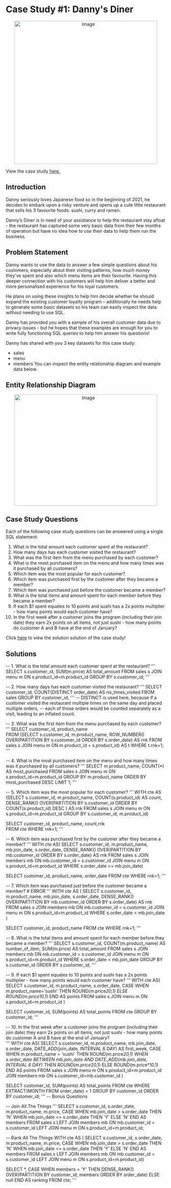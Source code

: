 # Case Study #1: Danny's Diner
 
<p align="center">
<img src="https://8weeksqlchallenge.com/images/case-study-designs/1.png" alt="Image" width="450" height="450">


View the case study [here.](https://8weeksqlchallenge.com/case-study-1/)

## Introduction
Danny seriously loves Japanese food so in the beginning of 2021, he decides to embark upon a risky venture and opens up a cute little restaurant that sells his 3 favourite foods: sushi, curry and ramen.

Danny’s Diner is in need of your assistance to help the restaurant stay afloat - the restaurant has captured some very basic data from their few months of operation but have no idea how to use their data to help them run the business.

## Problem Statement
Danny wants to use the data to answer a few simple questions about his customers, especially about their visiting patterns, how much money they’ve spent and also which menu items are their favourite. Having this deeper connection with his customers will help him deliver a better and more personalised experience for his loyal customers.

He plans on using these insights to help him decide whether he should expand the existing customer loyalty program - additionally he needs help to generate some basic datasets so his team can easily inspect the data without needing to use SQL.

Danny has provided you with a sample of his overall customer data due to privacy issues - but he hopes that these examples are enough for you to write fully functioning SQL queries to help him answer his questions!

Danny has shared with you 3 key datasets for this case study:

- sales
- menu
- members
You can inspect the entity relationship diagram and example data below.

 ## Entity Relationship Diagram
 
 <p align="center">
<img src="https://user-images.githubusercontent.com/92220550/230783623-a8b0f477-1830-47e7-94fc-0db2d4dbcf3f.PNG" alt="Image" width="450" height="350">
 
 
## Case Study Questions
Each of the following case study questions can be answered using a single SQL statement:

1. What is the total amount each customer spent at the restaurant?
2. How many days has each customer visited the restaurant?
3. What was the first item from the menu purchased by each customer?
4. What is the most purchased item on the menu and how many times was it purchased by all customers?
5. Which item was the most popular for each customer?
6. Which item was purchased first by the customer after they became a member?
7. Which item was purchased just before the customer became a member?
8. What is the total items and amount spent for each member before they became a member?
9. If each $1 spent equates to 10 points and sushi has a 2x points multiplier - how many points would each customer have?
10. In the first week after a customer joins the program (including their join date) they earn 2x points on all items, not just sushi - how many points do customer A and B have at the end of January?

Click [here](https://github.com/aditya345-coder/8-Week-SQL-Challenge_/blob/main/Case%20Study%20%231%20-%20Danny's%20Diner/Case_Study_1_Danny_s_Diner.sql) to view the solution solution of the case study!

##  Solutions

-- 1. What is the total amount each customer spent at the restaurant?
'''
SELECT 
	  s.customer_id, 
    SUM(m.price) AS total_amount 
FROM sales s
JOIN menu m ON s.product_id=m.product_id
GROUP BY s.customer_id;
'''

-- 2. How many days has each customer visited the restaurant?
'''
SELECT 
    customer_id,
    COUNT(DISTINCT order_date) AS no_times_visited
FROM sales 
GROUP BY customer_id;
'''
-- DISTINCT is used here, because if a customer visited the restaurant multiple times on the same day and placed multiple orders, 
-- each of those orders would be counted separately as a visit, leading to an inflated count.
  
  
-- 3. What was the first item from the menu purchased by each customer?
'''
SELECT customer_id, 
	   product_name  
FROM (SELECT s.customer_id, 
             m.product_name, 
			 ROW_NUMBER() OVER(PARTITION BY s.customer_id ORDER BY s.order_date) AS rnk
FROM sales s
JOIN menu m ON m.product_id = s.product_id) AS t
WHERE t.rnk=1;
'''

-- 4. What is the most purchased item on the menu and how many times was it purchased by all customers?
'''
SELECT m.product_name,
       COUNT(*) AS most_purchased
FROM sales s
JOIN menu m ON s.product_id=m.product_id
GROUP BY m.product_name
ORDER BY most_purchased DESC
LIMIT 1;
'''

-- 5. Which item was the most popular for each customer?
'''
WITH cte AS (SELECT s.customer_id, 
		    m.product_name, 
                    COUNT(s.product_id) AS count,
                    DENSE_RANK() OVER(PARTITION BY s.customer_id ORDER BY COUNT(s.product_id) DESC ) AS rnk
FROM sales s
JOIN menu m ON s.product_id=m.product_id
GROUP BY s.customer_id, m.product_id)

SELECT customer_id, 
       product_name, 
       count,rnk  
FROM cte
WHERE rnk=1;
'''

-- 6. Which item was purchased first by the customer after they became a member?
'''
WITH cte AS(
            SELECT s.customer_id,
                   m.product_name, 
                   mb.join_date, 
                   s.order_date, 
                   DENSE_RANK() OVER(PARTITION BY mb.customer_id ORDER BY s.order_date) AS rnk
            FROM sales s
            JOIN members mb ON mb.customer_id = s.customer_id
            JOIN menu m ON s.product_id=m.product_id
            WHERE s.order_date >= mb.join_date)

SELECT customer_id,
       product_name,
       order_date
FROM cte
WHERE rnk=1;
'''

-- 7. Which item was purchased just before the customer became a member? # ERROR
'''
WITH cte AS (
	SELECT s.customer_id,
	       m.product_name, 
	       mb.join_date, 
	       s.order_date, 
	       DENSE_RANK() OVER(PARTITION BY mb.customer_id ORDER BY s.order_date) AS rnk
	FROM sales s
	JOIN members mb ON mb.customer_id = s.customer_id
	JOIN menu m ON s.product_id=m.product_id
	WHERE s.order_date < mb.join_date
)

SELECT customer_id,
	   product_name
FROM cte
WHERE rnk=1;
'''

-- 8. What is the total items and amount spent for each member before they became a member?
'''
SELECT s.customer_id,
	   COUNT(m.product_name) AS number_of_item, 
       SUM(m.price) AS total_amount
FROM sales s
JOIN members mb ON mb.customer_id = s.customer_id
JOIN menu m ON s.product_id=m.product_id
WHERE s.order_date < mb.join_date
GROUP BY s.customer_id
ORDER BY s.customer_id;
'''

-- 9. If each $1 spent equates to 10 points and sushi has a 2x points multiplier - how many points would each customer have?
'''
WITH cte AS(
	SELECT s.customer_id, 
	       m.product_name, 
               s.order_date, 
               CASE WHEN m.product_name='sushi' THEN ROUND(m.price*20,1) 
	       ELSE ROUND(m.price*10,1) 
               END AS points 
	FROM sales s
	JOIN menu m ON s.product_id=m.product_id
)

SELECT customer_id, SUM(points) AS total_points FROM cte
GROUP BY customer_id;
'''

-- 10. In the first week after a customer joins the program (including their join date) they earn 2x points on all items, not just sushi - how many points do customer A and B have at the end of January?  
'''
WITH cte AS(
	SELECT s.customer_id, 
	       m.product_name,
               mb.join_date,
               s.order_date, 
               DATE_ADD(join_date, INTERVAL 6 DAY) AS first_week,
               CASE 
		   WHEN m.product_name = 'sushi' THEN ROUND(m.price*20,1) 
		   WHEN s.order_date BETWEEN mb.join_date AND DATE_ADD(mb.join_date, INTERVAL 6 DAY) THEN ROUND(m.price*20,1) 
                   ELSE ROUND(m.price*10,1) 
	       END AS points 
	FROM sales s
	JOIN menu m ON s.product_id=m.product_id
        JOIN members mb ON s.customer_id=mb.customer_id
)

SELECT customer_id, SUM(points) AS total_points FROM cte
WHERE EXTRACT(MONTH FROM order_date) = 1
GROUP BY customer_id
ORDER BY customer_id;
'''
-- Bonus Questions

-- Join All The Things
'''
SELECT s.customer_id,
       s.order_date,
       m.product_name,
       m.price,
	      CASE
		  WHEN mb.join_date > s.order_date THEN 'N'
		  WHEN mb.join_date <= s.order_date THEN 'Y'
                  ELSE 'N'
	      END AS members
FROM sales s
LEFT JOIN members mb ON mb.customer_id = s.customer_id
LEFT JOIN menu m ON s.product_id=m.product_id;

-- Rank All The Things
WITH cte AS (
SELECT s.customer_id,
       s.order_date,
       m.product_name,
       m.price,
	       CASE
		   WHEN mb.join_date > s.order_date THEN 'N'
		   WHEN mb.join_date <= s.order_date THEN 'Y'
                   ELSE 'N'
	       END AS members
FROM sales s
LEFT JOIN members mb ON mb.customer_id = s.customer_id
LEFT JOIN menu m ON s.product_id=m.product_id)

SELECT *,
	 CASE 
	      WHEN members = 'Y'
	      THEN DENSE_RANK() OVER(PARTITION BY customer_id, members ORDER BY order_date) 
	      ELSE null
         END AS ranking 
FROM cte;
'''
